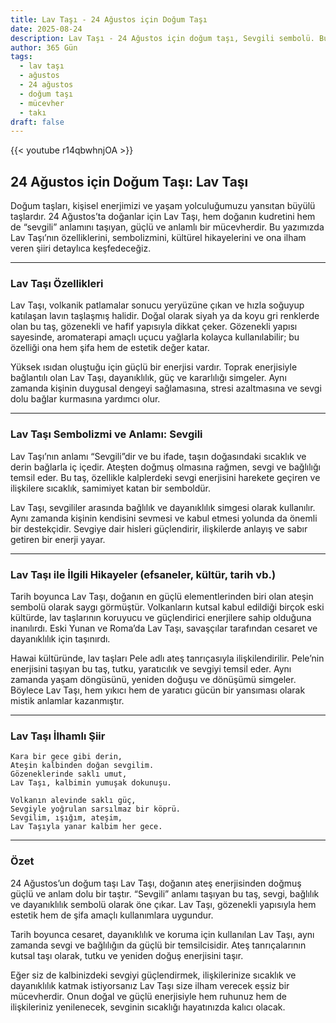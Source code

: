 ```yaml
---
title: Lav Taşı - 24 Ağustos için Doğum Taşı
date: 2025-08-24
description: Lav Taşı - 24 Ağustos için doğum taşı, Sevgili sembolü. Bu özel taşın derin anlamını öğrenin.
author: 365 Gün
tags:
  - lav taşı
  - ağustos
  - 24 ağustos
  - doğum taşı
  - mücevher
  - takı
draft: false
---
```


{{< youtube r14qbwhnjOA >}}


## 24 Ağustos için Doğum Taşı: Lav Taşı

Doğum taşları, kişisel enerjimizi ve yaşam yolculuğumuzu yansıtan büyülü taşlardır. 24 Ağustos’ta doğanlar için Lav Taşı, hem doğanın kudretini hem de “sevgili” anlamını taşıyan, güçlü ve anlamlı bir mücevherdir. Bu yazımızda Lav Taşı’nın özelliklerini, sembolizmini, kültürel hikayelerini ve ona ilham veren şiiri detaylıca keşfedeceğiz.

---

### Lav Taşı Özellikleri

Lav Taşı, volkanik patlamalar sonucu yeryüzüne çıkan ve hızla soğuyup katılaşan lavın taşlaşmış halidir. Doğal olarak siyah ya da koyu gri renklerde olan bu taş, gözenekli ve hafif yapısıyla dikkat çeker. Gözenekli yapısı sayesinde, aromaterapi amaçlı uçucu yağlarla kolayca kullanılabilir; bu özelliği ona hem şifa hem de estetik değer katar.

Yüksek ısıdan oluştuğu için güçlü bir enerjisi vardır. Toprak enerjisiyle bağlantılı olan Lav Taşı, dayanıklılık, güç ve kararlılığı simgeler. Aynı zamanda kişinin duygusal dengeyi sağlamasına, stresi azaltmasına ve sevgi dolu bağlar kurmasına yardımcı olur.

---

### Lav Taşı Sembolizmi ve Anlamı: Sevgili

Lav Taşı’nın anlamı “Sevgili”dir ve bu ifade, taşın doğasındaki sıcaklık ve derin bağlarla iç içedir. Ateşten doğmuş olmasına rağmen, sevgi ve bağlılığı temsil eder. Bu taş, özellikle kalplerdeki sevgi enerjisini harekete geçiren ve ilişkilere sıcaklık, samimiyet katan bir semboldür.

Lav Taşı, sevgililer arasında bağlılık ve dayanıklılık simgesi olarak kullanılır. Aynı zamanda kişinin kendisini sevmesi ve kabul etmesi yolunda da önemli bir destekçidir. Sevgiye dair hisleri güçlendirir, ilişkilerde anlayış ve sabır getiren bir enerji yayar.

---

### Lav Taşı ile İlgili Hikayeler (efsaneler, kültür, tarih vb.)

Tarih boyunca Lav Taşı, doğanın en güçlü elementlerinden biri olan ateşin sembolü olarak saygı görmüştür. Volkanların kutsal kabul edildiği birçok eski kültürde, lav taşlarının koruyucu ve güçlendirici enerjilere sahip olduğuna inanılırdı. Eski Yunan ve Roma’da Lav Taşı, savaşçılar tarafından cesaret ve dayanıklılık için taşınırdı.

Hawai kültüründe, lav taşları Pele adlı ateş tanrıçasıyla ilişkilendirilir. Pele’nin enerjisini taşıyan bu taş, tutku, yaratıcılık ve sevgiyi temsil eder. Aynı zamanda yaşam döngüsünü, yeniden doğuşu ve dönüşümü simgeler. Böylece Lav Taşı, hem yıkıcı hem de yaratıcı gücün bir yansıması olarak mistik anlamlar kazanmıştır.

---

### Lav Taşı İlhamlı Şiir

```
Kara bir gece gibi derin,  
Ateşin kalbinden doğan sevgilim.  
Gözeneklerinde saklı umut,  
Lav Taşı, kalbimin yumuşak dokunuşu.

Volkanın alevinde saklı güç,  
Sevgiyle yoğrulan sarsılmaz bir köprü.  
Sevgilim, ışığım, ateşim,  
Lav Taşıyla yanar kalbim her gece.
```

---

### Özet

24 Ağustos’un doğum taşı Lav Taşı, doğanın ateş enerjisinden doğmuş güçlü ve anlam dolu bir taştır. “Sevgili” anlamı taşıyan bu taş, sevgi, bağlılık ve dayanıklılık sembolü olarak öne çıkar. Lav Taşı, gözenekli yapısıyla hem estetik hem de şifa amaçlı kullanımlara uygundur.

Tarih boyunca cesaret, dayanıklılık ve koruma için kullanılan Lav Taşı, aynı zamanda sevgi ve bağlılığın da güçlü bir temsilcisidir. Ateş tanrıçalarının kutsal taşı olarak, tutku ve yeniden doğuş enerjisini taşır.

Eğer siz de kalbinizdeki sevgiyi güçlendirmek, ilişkilerinize sıcaklık ve dayanıklılık katmak istiyorsanız Lav Taşı size ilham verecek eşsiz bir mücevherdir. Onun doğal ve güçlü enerjisiyle hem ruhunuz hem de ilişkileriniz yenilenecek, sevginin sıcaklığı hayatınızda kalıcı olacak.